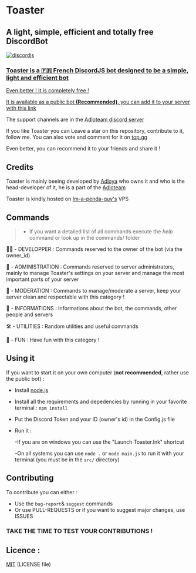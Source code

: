 
# Toaster

## A light, simple, efficient and totally free DiscordBot
 <a href="https://www.npmjs.com/package/discord.js" target="_BLANK">
    <img src="https://img.shields.io/badge/discord.js-v13.0.1-blue.svg?logo=npm" alt="discordjs" />
  
  
### **Toaster** is a 🇫🇷 French DiscordJS bot designed to be a simple, light and efficient bot

Even better ! It is completely free !

It is available as a public bot **(Recommended)**, you can add it to your server with [this link](https://discord.com/oauth2/authorize?client_id=860476125629382667&scope=bot&permissions=4059556959)

The support channels are in the [Adloteam discord server](https://discord.gg/mxqVDtGksb)

If you like Toaster you can Leave a star on this repository, contribute to it, follow me. You can also vote and comment for it on [top.gg](https://top.gg/bot/860476125629382667)

Even better, you can recommend it to your friends and share it !

## Credits
Toaster is mainly beeing developed by [Adloya](https://dsc.bio/Adloya) who owns it and who is the head-developer of it, he is a part of the [Adloteam](https://discord.gg/mxqVDtGksb)

Toaster is kindly hosted on [Im-a-penda-guy's](https://github.com/im-a-panda-guy/) VPS

## Commands

> - If you want a detailed list of all commands execute the *help* command or look up in the commands/ folder

🧑‍💻 - DEVELOPPER : Commands reserved to the owner of the bot (via the owner_id)

💼 - ADMINISTRATION : Commands reserved to server administrators, mainly to manage Toaster's settings on your server and manage the most important parts of your server

🎯 - MODERATION : Commands to manage/moderate a server, keep your server clean and respectable with this category !

📜 - INFORMATIONS : Informations about the bot, the commands, other people and servers

🛠️ - UTILITIES : Random utilities and useful commands

🎉 - FUN : Have fun with this category ! 

## Using it

If you want to start it on your own computer (**not recommended**, rather use the public bot) : 
- Install [node.js](https://nodejs.org/)
- Install all the requirements and depedencies by running in your favorite terminal : ``npm install``
- Put the Discord Token and your ID (owner's id) in the Config.js file
- Run it :

     -If you are on windows you can use the "Launch Toaster.lnk" shortcut
     
     -On all systems you can use ``node .`` or ``node main.js`` to run it with your terminal (you must be in the `src/` directory)


## Contributing
To contribute you can either :
- Use the ``bug-report``& ``suggest`` commands
- Or use PULL-REQUESTS or if you want to suggest major changes, use ISSUES

### TAKE THE TIME TO TEST YOUR CONTRIBUTIONS !

## Licence :
[MIT](https://opensource.org/licenses/MIT) (LICENSE file)
